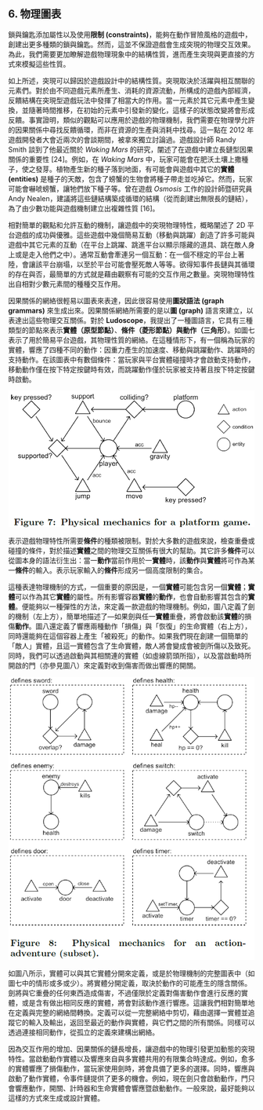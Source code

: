## 6. 物理圖表

鎖與鑰匙添加屬性以及使用**限制 (constraints)**，能夠在動作冒險風格的遊戲中，創建出更多種類的鎖與鑰匙。然而，這並不保證遊戲會生成突現的物理交互效果。為此，我們需要更加瞭解遊戲物理現象中的結構性質，進而產生突現與更直接的方式來模擬這些性質。

如上所述，突現可以歸因於遊戲設計中的結構性質。突現取決於活躍與相互關聯的元素們。對於由不同遊戲元素所產生、消耗的資源流動，所構成的遊戲內部經濟，反饋結構在突現型遊戲玩法中發揮了相當大的作用。當一元素於其它元素中產生變換，並隨著時間推移，在初始的元素中引發新的變化，這樣子的狀態改變將會形成反饋。事實證明，類似的觀點可以應用於遊戲的物理機制，我們需要在物理學允許的因果關係中尋找反饋循環，而非在資源的生產與消耗中找尋。這一點在 2012 年遊戲開發者大會近兩次的會談期間，被拿來獨立討論過。遊戲設計師 Randy Smith 談到了他最近關於 *Waking Mars* 的研究，闡述了在遊戲中建立長鏈型因果關係的重要性 [24]。例如，在 *Waking Mars* 中，玩家可能會在肥沃土壤上撒種子，使之發芽。植物產生新的種子落到地面，有可能會與遊戲中其它的**實體 (entities)** 是種子的天敵，包含了螃蟹的生物會將種子帶走並吃掉它。然而，玩家可能會嚇唬螃蟹，讓牠們放下種子等。曾在遊戲 *Osmosis* 工作的設計師暨研究員 Andy Nealen，建議將這些鏈結構築成循環的結構（從而創建出無限長的鏈結），為了由少數功能與遊戲機制建立出複雜性質 [16]。

相對簡單的觀點和允許互動的機制，讓遊戲中的突現物理特性，概略闡述了 2D 平台遊戲的成功與優雅。這些遊戲中幾個簡易互動（移動與跳躍）創造了許多可能與遊戲中其它元素的互動（在平台上跳躍、跳進平台以顯示隱藏的道具、跳在敵人身上或是走入他們之中）。通常互動會牽連另一個互動：在一個不穩定的平台上著陸，會讓該平台崩塌，以至於平台可能會壓死敵人等等。欲得知事件長鏈與其循環的存在與否，最簡單的方式就是藉由觀察有可能的交互作用之數量。突現物理特性出自相對少數元素間的種種交互作用。

因果關係的網絡很輕易以圖表來表達，因此很容易使用**圖狀語法 (graph grammars)** 來生成出來。因果關係網絡所需要的是以**圖 (graph)** 語言來建立，以表達出這些物理交互關係。對於 **Ludoscope**，我提出了一種圖語言，它具有三種類型的節點來表示**實體（原型節點）**、**條件（菱形節點）**與**動作（三角形）**。如圖七表示了用於簡易平台遊戲，其物理性質的網絡。在這種情形下，有一個稱為玩家的實體，響應了四種不同的動作：因重力產生的加速度、移動與跳躍動作、跳躍時的支持動作。在該圖表中有數個條件：當玩家與平台實體碰撞時才會啟動支持動作，移動動作僅在按下特定按鍵時有效，而跳躍動作僅於玩家被支持著且按下特定按鍵時啟動。

![](./img/7.PNG)

表示遊戲物理特性所需要**條件**的種類被限制。對於大多數的遊戲來說，檢查重疊或碰撞的條件，對於描述**實體**之間的物理交互關係有很大的幫助。其它許多**條件**可以從圖本身的語法衍生出：當一**動作**當前作用於一**實體**時，該**動作**與**實體**將可作為某一**條件**的輸入。表示玩家輸入的**條件**形成另一個高度限制的集合。

這種表達物理機制的方式，一個重要的原因是，一個**實體**可能包含另一個**實體**；**實體**可以作為其它**實體**的屬性。所有影響容器**實體**的**動作**，也會自動影響其包含的**實體**。便能夠以一種彈性的方法，來定義一款遊戲的物理機制。例如，圖八定義了劍的機制（左上方），簡單地描述了―如果劍與任一**實體**重疊，將會啟動該**實體**的損傷**動作**。圖八還定義了響應兩種動作「損傷」與「恢復」的生命實體（右上方），同時還能夠在這個容器上產生「被殺死」的動作。如果我們現在創建一個簡單的「敵人」實體，且這一實體包含了生命實體，敵人將會變成會被劍所傷以及致死。同時，我們可以透過啟動與其相關連的實體（如虛線箭頭所指），以及當啟動時所開啟的門（亦參見圖八）來定義對收到傷害而做出響應的開關。

![](./img/8.PNG)

如圖八所示，實體可以與其它實體分開來定義，或是於物理機制的完整圖表中（如圖七中的情形或多或少）。將實體分開定義，取決於動作的可能產生的隱含關係。劍將與它重疊的任何東西造成傷害，不過僅限於定義對傷害動作會進行反應的實體，或是含有做出相同反應的實體，將會對該動作進行響應。這讓我們相對簡單地在定義與完整的網絡間轉換。定義可以從一完整網絡中剪切，藉由選擇一實體並追蹤它的輸入及輸出，返回至最近的動作與實體，與它們之間的所有關係。同樣可以透過連接相同動作，從孤立的定義來建構出網絡。

因為交互作用的增加、因果關係的鏈長增長，讓遊戲中的物理引發更加動態的突現特性。當啟動動作實體以及響應來自與多實體共用的有限集合時達成。例如，愈多的實體響應了損傷動作，當玩家使用劍時，將會具備了更多的選擇。同時，響應與啟動了動作實體，令事件鏈提供了更多的機會。例如，現在劍只會啟動動作，門只會響應動作，開關、計時器和生命實體會響應暨啟動動作。一般來說，最好能夠以這樣的方式來生成或設計實體。
